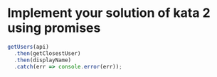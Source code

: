 # Implement your solution of kata 2 using promises

```javascript
getUsers(api)
  .then(getClosestUser)
  .then(displayName)
  .catch(err => console.error(err));
```
